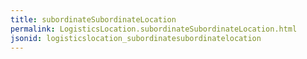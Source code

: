 ```yaml
---
title: subordinateSubordinateLocation
permalink: LogisticsLocation.subordinateSubordinateLocation.html
jsonid: logisticslocation_subordinatesubordinatelocation
---
```


